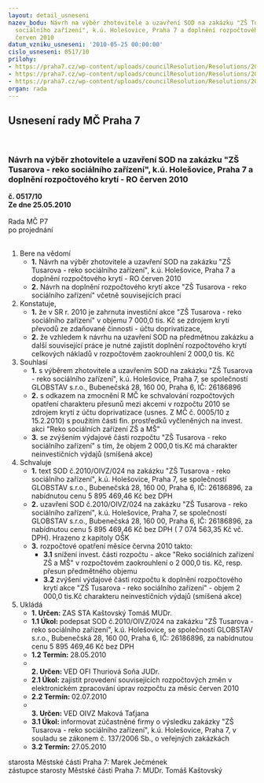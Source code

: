 ```yaml
---
layout: detail_usneseni
nazev_bodu: Návrh na výběr zhotovitele a uzavření SOD na zakázku "ZŠ Tusarova - reko
  sociálního zařízení", k.ú. Holešovice, Praha 7 a doplnění rozpočtového krytí - RO
  červen 2010
datum_vzniku_usneseni: '2010-05-25 00:00:00'
cislo_usneseni: 0517/10
prilohy:
- https://praha7.cz/wp-content/uploads/councilResolution/Resolutions/20395/25-10-sod_-_op.doc
- https://praha7.cz/wp-content/uploads/councilResolution/Resolutions/20395/25-10-harmonogram_z%c5%a1_tusarova.pdf
- https://praha7.cz/wp-content/uploads/councilResolution/Resolutions/20395/25-10-popt%c3%a1vka.doc
organ: rada
---
```

<div id="ucUsn_pList" class="usn">
	<span><h2>Usnesení rady MČ Praha 7 </h2>
<br></span><div class="standBody">
<span><h3>Návrh na výběr zhotovitele a uzavření SOD na zakázku "ZŠ Tusarova - reko sociálního zařízení", k.ú. Holešovice, Praha 7 a doplnění rozpočtového krytí - RO červen 2010</h3></span><div class="center">
		<strong>č. 0517/10</strong><br>
	</div>
<div class="center">
		<strong>Ze dne 25.05.2010</strong><br><br>
	</div>Rada MČ P7<br> po projednání<br><br><ol>
<li>Bere na vědomí<ul>
<li>
<strong>1.</strong> Návrh na výběr zhotovitele a uzavření SOD na zakázku "ZŠ Tusarova - reko sociálního zařízení", k.ú. Holešovice, Praha 7 a doplnění rozpočtového krytí - RO červen 2010</li>
<li>
<strong>2.</strong> Návrh na doplnění rozpočtového krytí akce "ZŠ Tusarova - reko sociálního zařízení" včetně souvisejících prací</li>
</ul>
</li>
<li>Konstatuje,<ul>
<li>
<strong>1.</strong> že v SR r. 2010 je zahrnuta investiční akce "ZŠ Tusarova - reko sociálního zařízení" v objemu 7 000,0 tis. Kč se zdrojem krytí převodů ze zdaňované činnosti - účtu doprivatizace,</li>
<li>
<strong>2.</strong> že vzhledem k návrhu  na uzavření  SOD na předmětnou zakázku  a další související práce je nutné zajistit doplnění rozpočtového krytí celkových nákladů v rozpočtovém zaokrouhlení  2 000,0 tis. Kč </li>
</ul>
</li>
<li>Souhlasí<ul>
<li>
<strong>1.</strong> s výběrem zhotovitele a uzavřením SOD na zakázku "ZŠ Tusarova - reko sociálního zařízení", k.ú. Holešovice, Praha 7, se společností GLOBSTAV s.r.o., Bubenečská 28, 160 00, Praha 6, IČ: 26186896</li>
<li>
<strong>2.</strong> s odkazem na zmocnění R MČ ke schvalování rozpočtových opatření charakteru přesunů mezi akcemi v rozpočtu 2010 se zdrojem krytí z účtu doprivatizace (usnes. Z MČ č. 0005/10 z 15.2.2010) s použitím části fin. prostředků vyčleněných na invest. akci "Reko sociálních zařízení ZŠ a MŠ"</li>
<li>
<strong>3.</strong> se zvýšením výdajové části rozpočtu  "ZŠ Tusarova  - reko sociálního zařízení" s tím, že objem 2 000,0 tis.Kč má charakter neinvestičních výdajů (smíšená akce)</li>
</ul>
</li>
<li>Schvaluje<ul>
<li>
<strong>1.</strong> text SOD č.2010/OIVZ/024 na zakázku "ZŠ Tusarova - reko sociálního zařízení", k.ú. Holešovice, Praha 7, se společností GLOBSTAV s.r.o., Bubenečská 28,     160 00, Praha 6, IČ: 26186896, za nabídnutou cenu 5 895 469,46 Kč bez DPH</li>
<li>
<strong>2.</strong> uzavření SOD č.2010/OIVZ/024 na zakázku "ZŠ Tusarova - reko sociálního zařízení", k.ú. Holešovice, Praha 7, se společností GLOBSTAV s.r.o., Bubenečská 28, 160 00, Praha 6, IČ: 26186896, za nabídnutou cenu 5 895 469,46 Kč  bez DPH ( 7 074 563,35 Kč vč. DPH). Hrazeno z kapitoly OŠK</li>
<li>
<strong>3.</strong> rozpočtové opatření měsíce června 2010 takto:<ul>
<li>
<strong>3.1</strong> snížení invest. části rozpočtu - akce "Reko sociálních zařízení ZŠ a MŠ" v rozpočtovém zaokrouhlení o 2 000,0 tis. Kč, resp. přesun předmětného objemu</li>
<li>
<strong>3.2</strong> zvýšení výdajové  části rozpočtu  k doplnění rozpočtového krytí akce      "ZŠ Tusarova - reko sociálního zařízení" - objem 2 000,0 tis.Kč charakteru neinvestičních výdajů (smíšená akce)</li>
</ul>
</li>
</ul>
</li>
<li>Ukládá<ul>
<li>
<strong>1. Určen: </strong>ZAS STA Kaštovský Tomáš MUDr.</li>
<li>
<strong>1.1 Úkol: </strong>podepsat SOD č.2010/OIVZ/024 na zakázku "ZŠ Tusarova - reko sociálního zařízení", k.ú. Holešovice, se společností GLOBSTAV s.r.o., Bubenečská 28, 160 00, Praha 6, IČ: 26186896, za nabídnutou cenu 5 895 469,46 Kč bez DPH</li>
<li>
<strong>1.2 Termín: </strong>28.05.2010</li>
<li>
<strong><br>2. Určen: </strong>VED OFI Thuriová Soňa JUDr.</li>
<li>
<strong>2.1 Úkol: </strong>zajistit provedení souvisejících rozpočtových změn v elektronickém zpracování úprav rozpočtu za měsíc červen 2010</li>
<li>
<strong>2.2 Termín: </strong>02.07.2010</li>
<li>
<strong><br>3. Určen: </strong>VED OIVZ Maková Taťjana</li>
<li>
<strong>3.1 Úkol: </strong>informovat zúčastněné firmy o výsledku zakázky "ZŠ Tusarova - reko sociálního zařízení", k.ú. Holešovice, Praha 7, v souladu se zákonem č. 137/2006 Sb., o veřejných zakázkách</li>
<li>
<strong>3.2 Termín: </strong>27.05.2010</li>
</ul>
</li>
</ol>starosta Městské části Praha 7: Marek Ječmének<br>zástupce starosty Městské části Praha 7: MUDr. Tomáš Kaštovský 
</div>
</div>